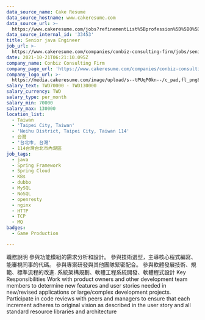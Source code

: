 ```yaml
---
data_source_name: Cake Resume
data_source_hostname: www.cakeresume.com
data_source_url: >-
  https://www.cakeresume.com/jobs?refinementList%5Bprofession%5D%5B0%5D=game-production&range%5Bsalary_range%5D%5Bmin%5D=1000000
data_source_internal_id: '33453'
title: Senior java Engineer
job_url: >-
  https://www.cakeresume.com/companies/conbiz-consulting-firm/jobs/senior-java-engineer-22c85e
date: 2021-10-21T06:21:10.095Z
company_name: Conbiz Consulting Firm
company_page_url: 'https://www.cakeresume.com/companies/conbiz-consulting-firm'
company_logo_url: >-
  https://media.cakeresume.com/image/upload/s--tPUqP0kn--/c_pad,fl_png8,h_200,w_200/v1634116095/vsgsbfwlsg1lcvof5ven.png
salary_text: TWD70000 - TWD130000
salary_currency: TWD
salary_type: per_month
salary_min: 70000
salary_max: 130000
location_list:
  - Taiwan
  - 'Taipei City, Taiwan'
  - 'Neihu District, Taipei City, Taiwan 114'
  - 台灣
  - '台北市, 台灣'
  - 114台灣台北市內湖區
job_tags:
  - java
  - Spring Framework
  - Spring Cloud
  - K8s
  - dubbo
  - MySQL
  - NoSQL
  - openresty
  - nginx
  - HTTP
  - TCP
  - MQ
badges:
  - Game Production

---
```


職務說明 參與功能模組的需求分析和設計。 參與技術選型，主導核心程式編寫、 能審視同事的代碼。 參與專案研發與其他團隊緊密配合。 參與軟體發展技術、規範、標準流程的改進. 系統架構規劃、軟體工程系統開發、軟體程式設計 Key Responsibilities Work with product owners and other development team members to determine new features and user stories needed in new/revised applications or large/complex development projects. Participate in code reviews with peers and managers to ensure that each increment adheres to original vision as described in the user story and all standard resource libraries and architecture 